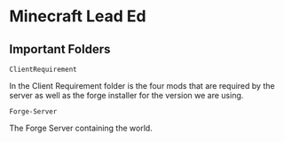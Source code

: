 # Minecraft Lead Ed

## Important Folders

`ClientRequirement`

In the Client Requirement folder is the four mods that are required by the 
server as well as the forge installer for the version we are using. 

`Forge-Server`

The Forge Server containing the world. 